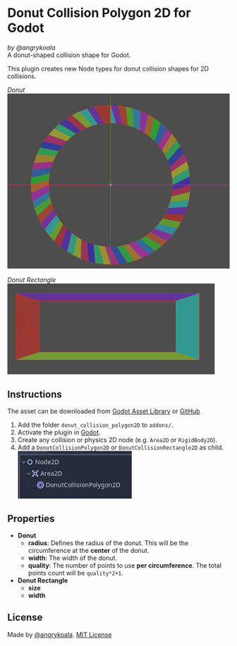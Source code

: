 # Donut Collision Polygon 2D for Godot
_by @angrykoala_    
A donut-shaped collision shape for Godot.

This plugin creates new Node types for donut collision shapes for 2D collisions.

_Donut_    
![Donut Example](screenshots/donut_example.png)

_Donut Rectangle_    
![Donut Rectangle](screenshots/donut_rectangle.png)

## Instructions
The asset can be downloaded from [Godot Asset Library](https://godotengine.org/asset-library/asset/1087) or [GitHub](https://github.com/angrykoala/godot-donut-collision-polygon-2d)

1. Add the folder `donut_collision_polygon2D` to `addons/`.
2. Activate the plugin in [Godot](https://docs.godotengine.org/en/stable/tutorials/plugins/editor/installing_plugins.html).
3. Create any collision or physics 2D node (e.g. `Area2D` or `RigidBody2D`).
4. Add a `DonutCollisionPolygon2D` or `DonutCollisionRectangle2D` as child. 
![Tree Example](screenshots/tree_example.png)

## Properties

* **Donut**
  * **radius**: Defines the radius of the donut. This will be the circumference at the **center** of the donut.
  * **width**: The width of the donut.
  * **quality**: The number of points to use **per circumference**. The total points count will be `quality*2+1`. 
* **Donut Rectangle**
  * **size**
  * **width**

## License
Made by [@angrykoala](https://github.com/angrykoala). [MIT License](LICENSE)
